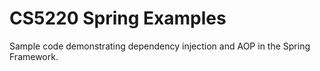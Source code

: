 # CS5220 Spring Examples

Sample code demonstrating dependency injection and AOP in the Spring
Framework.

